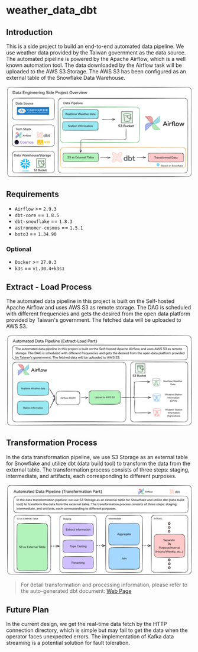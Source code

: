 # weather_data_dbt

## Introduction

This is a side project to build an end-to-end automated data pipeline. We use weather data provided by the Taiwan government as the data source. The automated pipeline is powered by the Apache Airflow, which is a well known automation tool. The data downloaded by the Airflow task will be uploaded to the AWS S3 Storage. The AWS S3 has been configured as an external table of the Snowflake Data Warehouse.

![Overview](./images/en/project_overview_en.jpg)

## Requirements

* `Airflow` >= `2.9.3`
* `dbt-core` == `1.8.5`
* `dbt-snowflake` == `1.8.3`
* `astronomer-cosmos` == `1.5.1`
* `boto3` == `1.34.90`

### Optional

* `Docker` >= `27.0.3`
* `k3s` == `v1.30.4+k3s1`

## Extract - Load Process

The automated data pipeline in this project is built on the Self-hosted Apache Airflow and uses AWS S3 as remote storage. The DAG is scheduled with different frequencies and gets the desired from the open data platform provided by Taiwan's government. The fetched data will be uploaded to AWS S3.

![Extract-Load](./images/en/extract_load_en.jpg)

## Transformation Process

In the data transformation pipeline, we use S3 Storage as an external table for Snowflake and utilize dbt (data build tool) to transform the data from the external table. The transformation process consists of three steps: staging, intermediate, and artifacts, each corresponding to different purposes.

![Transformation](./images/en/transformation_en.jpg)

> For detail transformation and processing information, please refer to the auto-generated dbt document: [Web Page](https://davidho27941.github.io/weather_data_dbt/#!/overview)

## Future Plan

In the current design, we get the real-time data fetch by the HTTP connection directory, which is simple but may fail to get the data when the operator faces unexpected errors. The implementation of Kafka data streaming is a potential solution for fault toleration. 